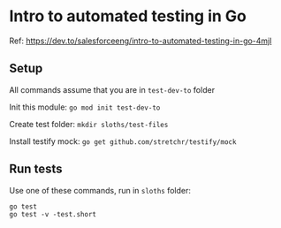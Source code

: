 # Intro to automated testing in Go

Ref: https://dev.to/salesforceeng/intro-to-automated-testing-in-go-4mjl

## Setup

All commands assume that you are in `test-dev-to` folder

Init this module: `go mod init test-dev-to`

Create test folder: `mkdir sloths/test-files`

Install testify mock: `go get github.com/stretchr/testify/mock`

## Run tests

Use one of these commands, run in `sloths` folder:

```
go test
go test -v -test.short
```
